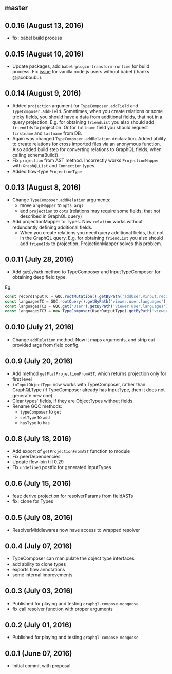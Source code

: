 ## master

## 0.0.16 (August 13, 2016)
- fix: babel build process

## 0.0.15 (August 10, 2016)
- Update packages, add `babel-plugin-transform-runtime` for build process. Fix [issue](https://github.com/nodkz/graphql-compose-connection/issues/2) for vanilla node.js users without babel (thanks @jacobbubu).

## 0.0.14 (August 9, 2016)
- Added `projection` argument for `TypeComposer.addField` and `TypeComposer.addField`. Sometimes, when you create relations or some tricky fields, you should have a data from additional fields, that not in a query projection. E.g. for obtaining `friendList` you also should add `friendIds` to projection. Or for `fullname` field you should request `firstname` and `lastname` from DB.
- Again was changed `TypeComposer.addRelation` declaration. Added ability to create relations for cross imported files via an anonymous function. Also added build step for converting relations to GraphQL fields, when calling schemaBuild().
- Fix `projection` from AST method. Incorrectly works `ProjectionMapper` with `GraphQLList` and `Connection` types.
- Added flow-type `ProjectionType`

## 0.0.13 (August 8, 2016)
- Change `TypeComposer.addRelation` arguments:
  - move `argsMapper` to `opts.args`
  - add `projection` to `opts` (relations may require some fields, that not described in GraphQL query)
- Add projectionMapper to Types. Now `relation` works without redundantly defining additional fields.
  - When you create relations you need query additional fields, that not in the GraphQL query. E.g. for obtaining `friendList` you also should add `friendIds` to projection. ProjectionMapper solves this problem.

## 0.0.11 (July 28, 2016)
- Add `getByPath` method to TypeComposer and InputTypeComposer for obtaining deep field type.

Eg.
```js
const recordInputTC = GQC.rootMutation().getByPath('addUser.@input.record');
const languagesTC = GQC.rootQuery().getByPath('viewer.user.languages');
const languagesTC2 = GQC.get('User').getByPath('viewer.user.languages');
const languagesTC3 = new TypeComposer(UserOutputType).getByPath('viewer.user.languages');
```

## 0.0.10 (July 21, 2016)
- Change `addRelation` method. Now it maps arguments, and strip out provided args from field config.

## 0.0.9 (July 20, 2016)
- Add method `getFlatProjectionFromAST`, which returns projection only for first level
- `toInputObjectType` now works with TypeComposer, rather than GraphQLType (if TypeComposer already has InputType, then it does not generate new one)
- Clear types' fields, if they are ObjectTypes without fields.
- Rename GQC methods:
  - `typeComposer` to `get`
  - `setType` to `add`
  - `hasType` to `has`

## 0.0.8 (July 18, 2016)
- Add export of `getProjectionFromAST` function to module
- Fix peerDependencies
- Update flow-bin till 0.29
- Fix `undefined` postfix for generated InputTypes

## 0.0.6 (July 15, 2016)
- feat: derive projection for resolverParams from fieldASTs
- fix: clone for Types

## 0.0.5 (July 08, 2016)
- ResolverMiddlewares now have access to wrapped resolver

## 0.0.4 (July 07, 2016)
- TypeComposer can manipulate the object type interfaces  
- add ability to clone types
- exports flow annotations
- some internal improvements

## 0.0.3 (July 03, 2016)
- Published for playing and testing `graphql-compose-mongoose`
- fix call resolver function with proper arguments

## 0.0.2 (July 01, 2016)
- Published for playing and testing `graphql-compose-mongoose`

## 0.0.1 (June 07, 2016)
- Initial commit with proposal
